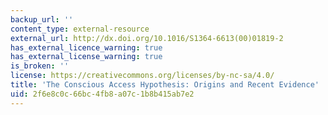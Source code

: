 ```yaml
---
backup_url: ''
content_type: external-resource
external_url: http://dx.doi.org/10.1016/S1364-6613(00)01819-2
has_external_licence_warning: true
has_external_license_warning: true
is_broken: ''
license: https://creativecommons.org/licenses/by-nc-sa/4.0/
title: 'The Conscious Access Hypothesis: Origins and Recent Evidence'
uid: 2f6e8c0c-66bc-4fb8-a07c-1b8b415ab7e2
---
```

